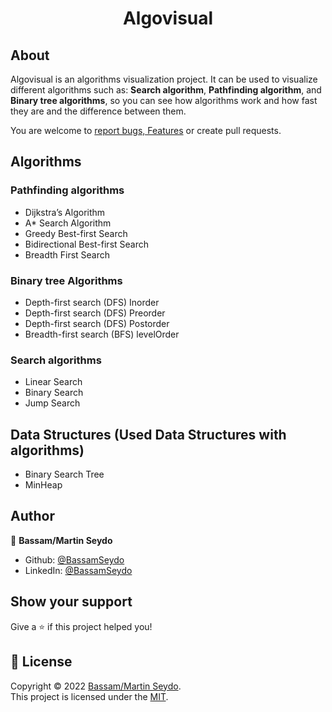<h1 align="center"> Algovisual </h1>


## About

Algovisual is an algorithms visualization project. It can be used to visualize different algorithms such as: **Search algorithm**, **Pathfinding algorithm**, and **Binary tree algorithms**, so you can see how algorithms work and how fast they are and the difference between them. 

You are welcome to [report bugs, Features](https://github.com/seydobassam/tree-visualizer/issues) or create pull requests. 

## Algorithms 

### Pathfinding algorithms
- Dijkstra’s Algorithm
- A* Search Algorithm
- Greedy Best-first Search
- Bidirectional Best-first Search
- Breadth First Search

### Binary tree Algorithms
- Depth-first search (DFS) Inorder
- Depth-first search (DFS) Preorder
- Depth-first search (DFS) Postorder
- Breadth-first search (BFS) levelOrder

### Search algorithms
- Linear Search
- Binary Search
- Jump Search

## Data Structures (Used Data Structures with algorithms)
- Binary Search Tree 
- MinHeap 

## Author
👤 **Bassam/Martin Seydo**

- Github: [@BassamSeydo](https://github.com/seydobassam)
- LinkedIn: [@BassamSeydo](https://linkedin.com/in/bassam-seydo-3a887a150/)

## Show your support

Give a ⭐️ if this project helped you!

## 📝 License

Copyright © 2022 [Bassam/Martin Seydo](https://github.com/seydobassam).<br />
This project is licensed under the [MIT](https://github.com/seydobassam/tree-visualizer/blob/master/LICENSE).
